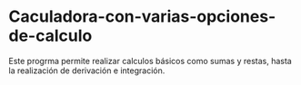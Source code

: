 # Caculadora-con-varias-opciones-de-calculo
Este progrma permite realizar calculos básicos como sumas y restas, hasta la realización de derivación e integración.
